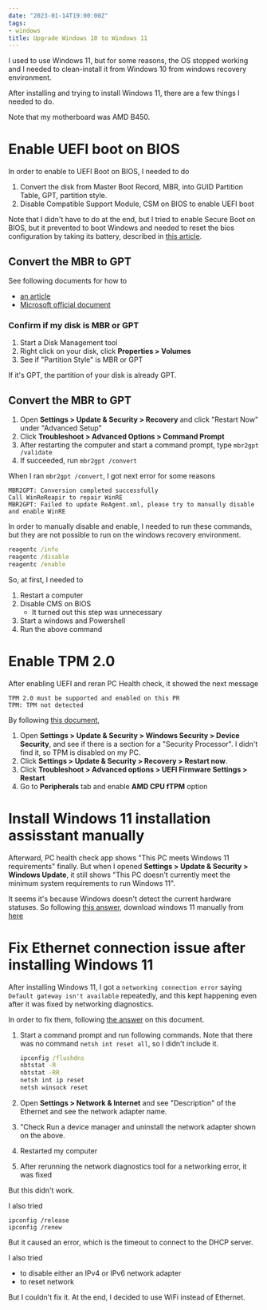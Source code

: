 ```yaml
---
date: "2023-01-14T19:00:00Z"
tags:
- windows
title: Upgrade Windows 10 to Windows 11
---
```


I used to use Windows 11, but for some reasons, the OS stopped working and I needed to clean-install it from Windows 10 from windows recovery environment.

After installing and trying to install Windows 11, there are a few things I needed to do.

Note that my motherboard was AMD B450.


# Enable UEFI boot on BIOS

In order to enable to UEFI Boot on BIOS, I needed to do

1. Convert the disk from Master Boot Record, MBR, into GUID Partition Table, GPT, partition style.
1. Disable Compatible Support Module, CSM on BIOS to enable UEFI boot

Note that I didn't have to do at the end, but I tried to enable Secure Boot on BIOS, but it prevented to boot Windows and needed to reset the bios configuration by taking its battery, described in [this article](https://appuals.com/windows-11-does-not-start-after-enabling-secure-boot/).

## Convert the MBR to GPT

See following documents for how to
* [an article](https://www.windowscentral.com/how-convert-mbr-disk-gpt-move-bios-uefi-windows-10)
* [Microsoft official document](https://learn.microsoft.com/en-us/windows-server/storage/disk-management/change-an-mbr-disk-into-a-gpt-disk)

### Confirm if my disk is MBR or GPT

1. Start a Disk Management tool
1. Right click on your disk, click **Properties > Volumes**
1. See if "Partition Style" is MBR or GPT

If it's GPT, the partition of your disk is already GPT.

##  Convert the MBR to GPT

1. Open **Settings > Update & Security > Recovery** and click "Restart Now" under "Advanced Setup"
1. Click **Troubleshoot > Advanced Options > Command Prompt**
1. After restarting the computer and start a command prompt, type `mbr2gpt /validate`
1. If succeeded, run `mbr2gpt /convert`

When I ran `mbr2gpt /convert`, I got next error for some reasons
```
MBR2GPT: Conversion completed successfully
Call WinReReapir to repair WinRE
MBR2GPT: Failed to update ReAgent.xml, please try to manually disable and enable WinRE
```

In order to manually disable and enable, I needed to run these commands, but they are not possible to run on the windows recovery environment.

```bat
reagentc /info
reagentc /disable
reagentc /enable
```

So, at first, I needed to
1. Restart a computer
1. Disable CMS on BIOS
    - It turned out this step was unnecessary
1. Start a windows and Powershell
1. Run the above command


# Enable TPM 2.0

After enabling UEFI and reran PC Health check, it showed the next message

```
TPM 2.0 must be supported and enabled on this PR
TPM: TPM not detected
```

By following [this document](https://support.microsoft.com/en-us/windows/enable-tpm-2-0-on-your-pc-1fd5a332-360d-4f46-a1e7-ae6b0c90645c),

1. Open **Settings > Update & Security > Windows Security > Device Security**, and see if there is a section for a "Security Processor". I didn't find it, so TPM is disabled on my PC.
1. Click **Settings > Update & Security > Recovery > Restart now**.
1. Click **Troubleshoot > Advanced options > UEFI Firmware Settings > Restart**
1. Go to **Peripherals** tab and enable **AMD CPU fTPM** option

# Install Windows 11 installation assisstant manually

Afterward, PC health check app shows "This PC meets Windows 11 requirements" finally.
But when I opened **Settings > Update & Security > Windows Update**, it still shows "This PC doesn't currently meet the minimum system requirements to run Windows 11".

It seems it's because Windows doesn't detect the current hardware statuses.
So following [this answer](https://answers.microsoft.com/en-us/windows/forum/all/clear-false-this-pc-doesnt-currently-meet-the/edf9e698-1549-4d57-b955-41d63976e04d), download windows 11 manually from [here](https://www.microsoft.com/en-us/software-download/windows11)

# Fix Ethernet connection issue after installing Windows 11

After installing Windows 11, I got a `networking connection error` saying `Default gateway isn't available` repeatedly, and this kept happening even after it was fixed by networking diagnostics.

In order to fix them, following [the answer](https://answers.microsoft.com/en-us/windows/forum/all/default-gateway-repeatedly-isnt-available/d7bdf938-fbf6-460d-918c-00b4ebd5da23) on this document.

1. Start a command prompt and run following commands. Note that there was no command `netsh int reset all`, so I didn't include it.

    ```bat
    ipconfig /flushdns
    nbtstat -R
    nbtstat -RR
    netsh int ip reset
    netsh winsock reset
    ```

1. Open **Settings > Network & Internet** and see "Description" of the Ethernet and see the network adapter name.
1. "Check Run a device manager and uninstall the network adapter shown on the above.
1. Restarted my computer
1. After rerunning the network diagnostics tool for a networking error, it was fixed

But this didn't work.

I also tried

```
ipconfig /release
ipconfig /renew
```

But it caused an error, which is the timeout to connect to the DHCP server.

I also tried
* to disable either an IPv4 or IPv6 network adapter
* to reset network

But I couldn't fix it.
At the end, I decided to use WiFi instead of Ethernet.
